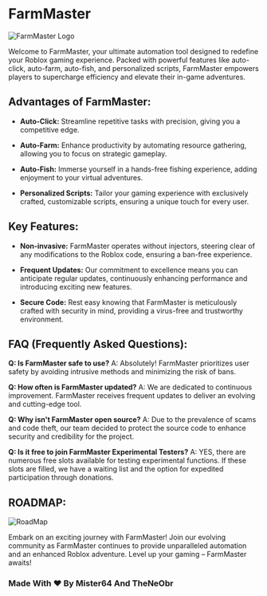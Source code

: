 # FarmMaster

![FarmMaster Logo](https://github.com/Mister64/FarmMaster/assets/156092247/318febe2-4ce0-4c7b-8875-b76152364df6)

Welcome to FarmMaster, your ultimate automation tool designed to redefine your Roblox gaming experience. Packed with powerful features like auto-click, auto-farm, auto-fish, and personalized scripts, FarmMaster empowers players to supercharge efficiency and elevate their in-game adventures.

## Advantages of FarmMaster:

- **Auto-Click:** Streamline repetitive tasks with precision, giving you a competitive edge.

- **Auto-Farm:** Enhance productivity by automating resource gathering, allowing you to focus on strategic gameplay.

- **Auto-Fish:** Immerse yourself in a hands-free fishing experience, adding enjoyment to your virtual adventures.

- **Personalized Scripts:** Tailor your gaming experience with exclusively crafted, customizable scripts, ensuring a unique touch for every user.

## Key Features:

- **Non-invasive:** FarmMaster operates without injectors, steering clear of any modifications to the Roblox code, ensuring a ban-free experience.

- **Frequent Updates:** Our commitment to excellence means you can anticipate regular updates, continuously enhancing performance and introducing exciting new features.

- **Secure Code:** Rest easy knowing that FarmMaster is meticulously crafted with security in mind, providing a virus-free and trustworthy environment.

## FAQ (Frequently Asked Questions):

**Q: Is FarmMaster safe to use?**
A: Absolutely! FarmMaster prioritizes user safety by avoiding intrusive methods and minimizing the risk of bans.

**Q: How often is FarmMaster updated?**
A: We are dedicated to continuous improvement. FarmMaster receives frequent updates to deliver an evolving and cutting-edge tool.

**Q: Why isn't FarmMaster open source?**
A: Due to the prevalence of scams and code theft, our team decided to protect the source code to enhance security and credibility for the project.

**Q: Is it free to join FarmMaster Experimental Testers?**
A: YES, there are numerous free slots available for testing experimental functions. If these slots are filled, we have a waiting list and the option for expedited participation through donations.

## ROADMAP:

![RoadMap](https://github.com/Mister64/FarmMaster/assets/156092247/bce98abc-493c-4212-9c83-a0bbe00693a2)

Embark on an exciting journey with FarmMaster! Join our evolving community as FarmMaster continues to provide unparalleled automation and an enhanced Roblox adventure. Level up your gaming – FarmMaster awaits!

### Made With ❤️ By Mister64 And TheNeObr
